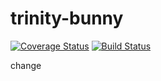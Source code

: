 # trinity-bunny


[![Coverage Status](https://coveralls.io/repos/github/modpreneur/trinity-bunny/badge.svg?branch=master)](https://coveralls.io/github/modpreneur/trinity-bunny?branch=master)
[![Build Status](https://travis-ci.org/modpreneur/trinity-bunny.svg?branch=master)](https://travis-ci.org/modpreneur/trinity-bunny)


change
